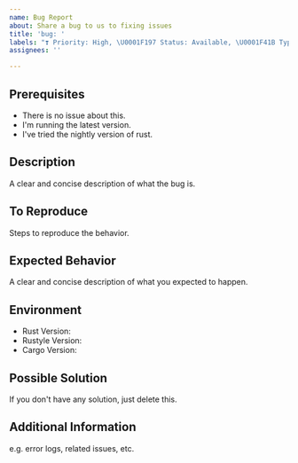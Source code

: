 ```yaml
---
name: Bug Report
about: Share a bug to us to fixing issues
title: 'bug: '
labels: "❣️ Priority: High, \U0001F197 Status: Available, \U0001F41B Type: Bug"
assignees: ''

---
```


## Prerequisites

- There is no issue about this.
- I'm running the latest version.
- I've tried the nightly version of rust.

## Description

A clear and concise description of what the bug is.

## To Reproduce

Steps to reproduce the behavior.

## Expected Behavior

A clear and concise description of what you expected to happen.

## Environment

- Rust Version:
- Rustyle Version:
- Cargo Version:

## Possible Solution

If you don't have any solution, just delete this.

## Additional Information

e.g. error logs, related issues, etc.

